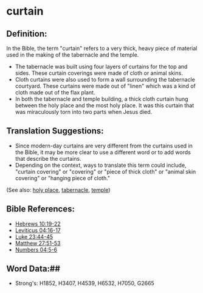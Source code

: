 # curtain 

## Definition: 

In the Bible, the term "curtain" refers to a very thick, heavy piece of material used in the making of the tabernacle and the temple.

* The tabernacle was built using four layers of curtains for the top and sides. These curtain coverings were made of cloth or animal skins.
* Cloth curtains were also used to form a wall surrounding the tabernacle courtyard. These curtains were made out of "linen" which was a kind of cloth made out of the flax plant.
* In both the tabernacle and temple building, a thick cloth curtain hung between the holy place and the most holy place. It was this curtain that was miraculously torn into two parts when Jesus died.

## Translation Suggestions: ##

* Since modern-day curtains are very different from the curtains used in the Bible, it may be more clear to use a different word or to add words that describe the curtains.
* Depending on the context, ways to translate this term could include, "curtain covering" or "covering" or "piece of thick cloth" or "animal skin covering" or "hanging piece of cloth."

(See also: [holy place](../kt/holyplace.md), [tabernacle](../kt/tabernacle.md), [temple](../kt/temple.md))

## Bible References: ## 

* [Hebrews 10:19-22](rc://en/tn/help/heb/10/19)
* [Leviticus 04:16-17](rc://en/tn/help/lev/04/16)
* [Luke 23:44-45](rc://en/tn/help/luk/23/44)
* [Matthew 27:51-53](rc://en/tn/help/mat/27/51)
* [Numbers 04:5-6](rc://en/tn/help/num/04/05)

## Word Data:##

* Strong's: H1852, H3407, H4539, H6532, H7050, G2665

